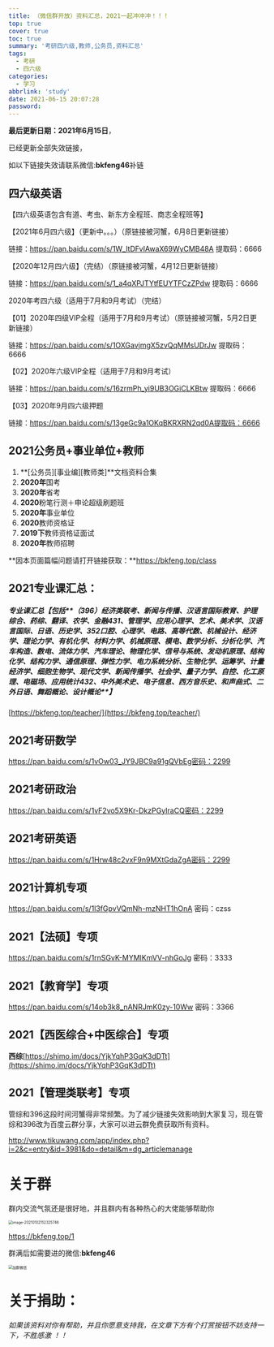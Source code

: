 ```yaml
---
title: （微信群开放）资料汇总，2021一起冲冲冲！！！
top: true
cover: true
toc: true
summary: '考研四六级,教师,公务员,资料汇总'
tags:
  - 考研
  - 四六级
categories:
  - 学习
abbrlink: 'study'
date: 2021-06-15 20:07:28
password:
---
```




**最后更新日期：2021年6月15日**，

已经更新全部失效链接，

如以下链接失效请联系微信:**bkfeng46**补链

 

## **四六级英语**

【四六级英语包含有道、考虫、新东方全程班、商志全程班等】

【2021年6月四六级】（更新中。。。）（原链接被河蟹，6月8日更新链接）


链接：https://pan.baidu.com/s/1W_ltDFvIAwaX69WyCMB48A 提取码：6666


【2020年12月四六级】（完结）（原链接被河蟹，4月12日更新链接）


链接：https://pan.baidu.com/s/1_a4qXPJTYtfEUYTFCzZPdw 提取码：6666 

2020年考四六级（适用于7月和9月考试）（完结）

【01】2020年四级VIP全程（适用于7月和9月考试）（原链接被河蟹，5月2日更新链接）

链接：https://pan.baidu.com/s/1OXGavjmgX5zvQqMMsUDrJw 提取码：6666 

【02】2020年六级VIP全程（适用于7月和9月考试）


链接：https://pan.baidu.com/s/16zrmPh_yi9UB3OGiCLKBtw 提取码：6666 

【03】2020年9月四六级押题

链接：https://pan.baidu.com/s/13geGc9a1OKqBKRXRN2qd0A提取码：6666 



## 2021公务员+事业单位+教师
1. **[公务员][事业编][教师类]**文档资料合集
2. **2020年**国考
3. **2020年**省考
4. **2020**粉笔行测＋申论超级刷题班
5. **2020年**事业单位
6. **2020**教师资格证
7. **2019下**教师资格证面试
8. **2020年**教师招聘

**因本页面篇幅问题请打开链接获取：**https://bkfeng.top/class



## **2021专业课汇总：**

##### **专业课汇总**【包括**（396）经济类联考、新闻与传播、汉语言国际教育、护理综合、药综、翻译、农学、金融431、管理学、应用心理学、艺术、美术学、汉语言国际、日语、历史学、352口腔、心理学、电路、高等代数、机械设计、经济学、理论力学、有机化学、材料力学、机械原理、模电、数学分析、分析化学、汽车构造、数电、流体力学、汽车理论、物理化学、信号与系统、发动机原理、结构化学、结构力学、通信原理、弹性力学、电力系统分析、生物化学、运筹学、计量经济学、细胞生物学、现代文学、新闻传播学、社会学、量子力学、自控、化工原理、电磁场、应用统计432、中外美术史、电子信息、西方音乐史、和声曲式、二外日语、舞蹈概论、设计概论**】

[https://bkfeng.top/teacher/](https://bkfeng.top/teacher/)



## **2021考研数学**

https://pan.baidu.com/s/1vOw03_JY9JBC9a91gQVbEg密码：2299



## **2021考研政治**

https://pan.baidu.com/s/1vF2vo5X9Kr-DkzPGyIraCQ密码：2299



## **2021考研英语**

https://pan.baidu.com/s/1Hrw48c2vxF9n9MXtGdaZgA密码：2299



## **2021计算机专项**

https://pan.baidu.com/s/1l3fGpvVQmNh-mzNHT1hOnA
密码：czss



## **2021【法硕】专项**

https://pan.baidu.com/s/1rnSGvK-MYMlKmVV-nhGoJg
密码：3333



## **2021【教育学】专项**

https://pan.baidu.com/s/14ob3k8_nANRJmK0zy-10Ww
密码：3366



## **2021【西医综合+中医综合】专项**

**西综**[https://shimo.im/docs/YjkYqhP3GqK3dDTt](https://shimo.im/docs/YjkYqhP3GqK3dDTt)



## **2021【管理类联考】专项**

管综和396这段时间河蟹得非常频繁。为了减少链接失效影响到大家复习，现在管综和396改为百度云群分享，大家可以进云群免费获取所有资料。

http://www.tikuwang.com/app/index.php?i=2&c=entry&id=3981&do=detail&m=dg_articlemanage





# **关于群**
群内交流气氛还是很好地，并且群内有各种热心的大佬能够帮助你

<img src="https://i.loli.net/2021/01/02/HYBcazNOtg5XVe6.png" alt="image-20210102152325746" style="zoom: 50%;" /> 

https://bkfeng.top/1



群满后如需要进的微信:**bkfeng46**

<img src="https://i.loli.net/2021/01/02/dnLRtZJhMgq4scl.png" alt="加群微信" style="zoom: 50%;" />







# **关于捐助：**

###### 如果该资料对你有帮助，并且你愿意支持我，在文章下方有个打赏按钮不妨支持一下，不胜感激 ！！

